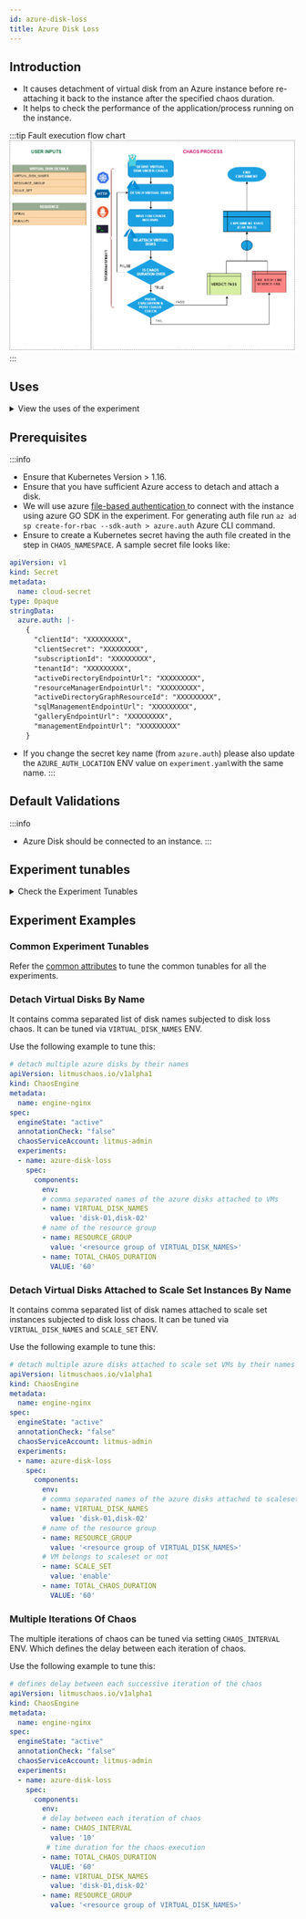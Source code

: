 ```yaml
---
id: azure-disk-loss
title: Azure Disk Loss
---
```


## Introduction
- It causes detachment of virtual disk from an Azure instance before re-attaching it back to the instance after the specified chaos duration.
- It helps to check the performance of the application/process running on the instance.

:::tip Fault execution flow chart
![Azure Disk Loss](./static/images/azure-disk-loss.png)
:::

## Uses
<details>
<summary>View the uses of the experiment</summary>
<div>
Coming soon.
</div>
</details>

## Prerequisites
:::info
- Ensure that Kubernetes Version > 1.16.
- Ensure that you have sufficient Azure access to detach and attach a disk. 
- We will use azure [ file-based authentication ](https://docs.microsoft.com/en-us/azure/developer/go/azure-sdk-authorization#use-file-based-authentication) to connect with the instance using azure GO SDK in the experiment. For generating auth file run `az ad sp create-for-rbac --sdk-auth > azure.auth` Azure CLI command.
- Ensure to create a Kubernetes secret having the auth file created in the step in `CHAOS_NAMESPACE`. A sample secret file looks like:
```yaml
apiVersion: v1
kind: Secret
metadata:
  name: cloud-secret
type: Opaque
stringData:
  azure.auth: |-
    {
      "clientId": "XXXXXXXXX",
      "clientSecret": "XXXXXXXXX",
      "subscriptionId": "XXXXXXXXX",
      "tenantId": "XXXXXXXXX",
      "activeDirectoryEndpointUrl": "XXXXXXXXX",
      "resourceManagerEndpointUrl": "XXXXXXXXX",
      "activeDirectoryGraphResourceId": "XXXXXXXXX",
      "sqlManagementEndpointUrl": "XXXXXXXXX",
      "galleryEndpointUrl": "XXXXXXXXX",
      "managementEndpointUrl": "XXXXXXXXX"
    }
```
- If you change the secret key name (from `azure.auth`) please also update the `AZURE_AUTH_LOCATION` ENV value on `experiment.yaml`with the same name.
:::

## Default Validations
:::info
- Azure Disk should be connected to an instance.
:::

## Experiment tunables
<details>
    <summary>Check the Experiment Tunables</summary>
    <h2>Mandatory Fields</h2>
    <table>
        <tr>
            <th> Variables </th>
            <th> Description </th>
            <th> Notes </th>
        </tr>
        <tr> 
            <td> VIRTUAL_DISK_NAMES </td>
            <td> Name of virtual disks to target.</td>
            <td> Provide comma separated names for multiple disks</td>
        </tr>
        <tr>
            <td> RESOURCE_GROUP </td>
            <td> The resource group of the target disk(s)</td>
            <td> </td>
        </tr> 
    </table>
    <h2>Optional Fields</h2>
    <table>
        <tr>
            <th> Variables </th>
            <th> Description </th>
            <th> Notes </th>
        </tr>
        <tr>
            <td> SCALE_SET </td>
            <td> Whether disk is connected to Scale set instance</td>
            <td> Accepts "enable"/"disable". Default is "disable"</td>
        </tr>
        <tr> 
            <td> TOTAL_CHAOS_DURATION </td>
            <td> The total time duration for chaos insertion (sec) </td>
            <td> Defaults to 30s </td>
        </tr>
        <tr> 
            <td> CHAOS_INTERVAL </td>
            <td> The interval (in sec) between successive instance poweroff.</td>
            <td> Defaults to 30s </td>
        </tr>
        <tr>
            <td> SEQUENCE </td>
            <td> It defines sequence of chaos execution for multiple instance</td>
            <td> Default value: parallel. Supported: serial, parallel </td>
        </tr>
        <tr>
            <td> RAMP_TIME </td>
            <td> Period to wait before and after injection of chaos in sec </td>
            <td> Eg: 30 </td>
        </tr>
    </table>
</details>

## Experiment Examples

### Common Experiment Tunables

Refer the [common attributes](../common-tunables-for-all-experiments) to tune the common tunables for all the experiments.

### Detach Virtual Disks By Name

It contains comma separated list of disk names subjected to disk loss chaos. It can be tuned via `VIRTUAL_DISK_NAMES` ENV.

Use the following example to tune this:

[embedmd]:# (./static/manifests/azure-disk-loss/azure-disks.yaml yaml)
```yaml
# detach multiple azure disks by their names 
apiVersion: litmuschaos.io/v1alpha1
kind: ChaosEngine
metadata:
  name: engine-nginx
spec:
  engineState: "active"
  annotationCheck: "false"
  chaosServiceAccount: litmus-admin
  experiments:
  - name: azure-disk-loss
    spec:
      components:
        env:
        # comma separated names of the azure disks attached to VMs
        - name: VIRTUAL_DISK_NAMES
          value: 'disk-01,disk-02'
        # name of the resource group
        - name: RESOURCE_GROUP
          value: '<resource group of VIRTUAL_DISK_NAMES>'
        - name: TOTAL_CHAOS_DURATION
          VALUE: '60'
```


### Detach Virtual Disks Attached to Scale Set Instances By Name

It contains comma separated list of disk names attached to scale set instances subjected to disk loss chaos. It can be tuned via `VIRTUAL_DISK_NAMES` and `SCALE_SET` ENV.

Use the following example to tune this:

[embedmd]:# (./static/manifests/azure-disk-loss/azure-scale-set-disk.yaml yaml)
```yaml
# detach multiple azure disks attached to scale set VMs by their names
apiVersion: litmuschaos.io/v1alpha1
kind: ChaosEngine
metadata:
  name: engine-nginx
spec:
  engineState: "active"
  annotationCheck: "false"
  chaosServiceAccount: litmus-admin
  experiments:
  - name: azure-disk-loss
    spec:
      components:
        env:
        # comma separated names of the azure disks attached to scaleset VMs
        - name: VIRTUAL_DISK_NAMES
          value: 'disk-01,disk-02'
        # name of the resource group
        - name: RESOURCE_GROUP
          value: '<resource group of VIRTUAL_DISK_NAMES>'
        # VM belongs to scaleset or not
        - name: SCALE_SET
          value: 'enable'
        - name: TOTAL_CHAOS_DURATION
          VALUE: '60'
```

### Multiple Iterations Of Chaos

The multiple iterations of chaos can be tuned via setting `CHAOS_INTERVAL` ENV. Which defines the delay between each iteration of chaos.

Use the following example to tune this:

[embedmd]:# (./static/manifests/azure-disk-loss/chaos-interval.yaml yaml)
```yaml
# defines delay between each successive iteration of the chaos
apiVersion: litmuschaos.io/v1alpha1
kind: ChaosEngine
metadata:
  name: engine-nginx
spec:
  engineState: "active"
  annotationCheck: "false"
  chaosServiceAccount: litmus-admin
  experiments:
  - name: azure-disk-loss
    spec:
      components:
        env:
        # delay between each iteration of chaos
        - name: CHAOS_INTERVAL
          value: '10'
         # time duration for the chaos execution
        - name: TOTAL_CHAOS_DURATION
          VALUE: '60'
        - name: VIRTUAL_DISK_NAMES
          value: 'disk-01,disk-02'
        - name: RESOURCE_GROUP
          value: '<resource group of VIRTUAL_DISK_NAMES>'
```
